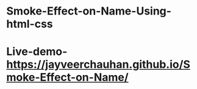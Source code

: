 # Smoke-Effect-on-Name-Using-html-css
# Live-demo- https://jayveerchauhan.github.io/Smoke-Effect-on-Name/
